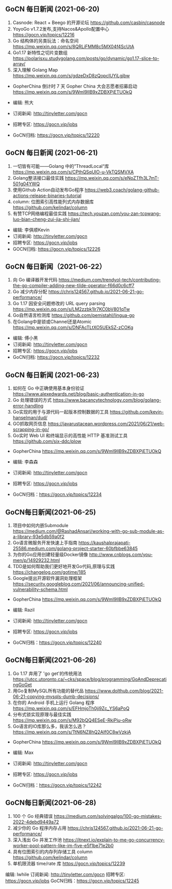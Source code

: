 ## GoCN 每日新闻 (2021-06-20)

1. Casnode: React + Beego 的开源论坛 https://github.com/casbin/casnode
2. YoyoGo v1.7.2发布,支持Nacos&Apollo配置中心   https://gocn.vip/topics/12216
3. Go 结构体的另类玩法：命名空间   https://mp.weixin.qq.com/s/8QRLiFMM8c5MX04f4ScUtA
4. Go1.17 新特性之切片变数组 https://polarisxu.studygolang.com/posts/go/dynamic/go1.17-slice-to-array/
5. 深入理解 Golang Map https://mp.weixin.qq.com/s/gdzeDxD8zQopcIUYiLgjbw

- GopherChina 倒计时 7 天 Gopher China 大会志愿者招募启动 https://mp.weixin.qq.com/s/9WmI9IlB9xZDBXPjETUOkQ

- 编辑: 熊大
- 订阅新闻: http://tinyletter.com/gocn
- 招聘专区: https://gocn.vip/jobs
- GoCN归档: https://gocn.vip/topics/12220

## GoCN 每日新闻 (2021-06-21)

1. 一切皆有可能——Golang 中的”ThreadLocal“库 https://mp.weixin.qq.com/s/CPthQSqUIO-u-VkTQSMVXA
2. Golang整洁接口最佳实践 https://mp.weixin.qq.com/s/eNoZTfh3L7mT-501g04YWQ
3. 使用Github Action自动发布Go程序 https://web3.coach/golang-github-actions-release-binaries-tutorial
4. column: 位图索引高性能列式内存数据库 https://github.com/kelindar/column
5. 有赞TCP网络编程最佳实践 https://tech.youzan.com/you-zan-tcpwang-luo-bian-cheng-zui-jia-shi-jian/

- 编辑: 李俱顺Kevin
- 订阅新闻: http://tinyletter.com/gocn
- 招聘专区: https://gocn.vip/jobs
- GOCN归档: https://gocn.vip/topics/12226

## GoCN 每日新闻（2021-06-22）

1. 向 Go 编译器开发代码 https://medium.com/trendyol-tech/contributing-the-go-compiler-adding-new-tilde-operator-f66d0c6cff7
2. Go 减少内存分配 https://chris124567.github.io/2021-06-21-go-performance/
3. Go 1.17 因安全问题修改的 URL query parsing https://mp.weixin.qq.com/s/LM2zzbk1lr7KC0bV801qTw
4. Go自然语言检测库 https://github.com/pemistahl/lingua-go
5. 在Golang中是锁或Channel还是Atomic https://mp.weixin.qq.com/s/DNFAcTLtXO5UEkSZ-zCOKg

- 编辑: 傅小黑
- 订阅新闻: http://tinyletter.com/gocn
- 招聘专区: https://gocn.vip/jobs
- GoCN归档: https://gocn.vip/topics/12232

## GoCN 每日新闻 (2021-06-23)

1. 如何在 Go 中正确使用基本身份验证 https://www.alexedwards.net/blog/basic-authentication-in-go
2. Go 处理错误的方式 https://www.bacancytechnology.com/blog/golang-error-handling
3. Go实现的用于与源代码一起版本控制数据的工具 https://github.com/kevin-hanselman/dud/
4. GO抓取网页信息 https://javarustacean.wordpress.com/2021/06/21/web-scrapping-in-go/
5. Go实时 Web UI 和终端显示的高性能 HTTP 基准测试工具 https://github.com/six-ddc/plow

- GopherChina  https://mp.weixin.qq.com/s/9WmI9IlB9xZDBXPjETUOkQ

- 编辑: 李森森
- 订阅新闻: http://tinyletter.com/gocn
- 招聘专区: https://gocn.vip/jobs
- GoCN归档：https://gocn.vip/topics/12234

## GoCN每日新闻(2021-06-25)

1. 项目中如何内嵌Submodule https://medium.com/@RashadAnsari/working-with-go-sub-module-as-a-library-93e5db59a0f2
2. Go语言微服务开发快速上手指南 https://kaushalprajapati-25586.medium.com/golang-project-starter-60bfbbe63845
3. 为你的Go应用创建轻量级Docker镜像 http://www.cnblogs.com/you-men/p/14929232.html
4. TDD是如何帮助我们更好地开发Go代码,原理与实践 https://changelog.com/gotime/185
5. Google提出开源软件漏洞处理框架 https://security.googleblog.com/2021/06/announcing-unified-vulnerability-schema.html

* GopherChina  https://mp.weixin.qq.com/s/9WmI9IlB9xZDBXPjETUOkQ

* 编辑: Razil
* 订阅新闻: http://tinyletter.com/gocn
* 招聘专区: https://gocn.vip/jobs 
* GoCN归档：https://gocn.vip/topics/12240

## GoCN每日新闻(2021-06-26)

1. Go 1.17 弃用了 'go get'的传统用法 https://utcc.utoronto.ca/~cks/space/blog/programming/GoAndDeprecatingGoGet
2. 用Go复制MySQL所有功能的替代品 https://www.dolthub.com/blog/2021-06-21-copying-mysqls-dumb-decisions/
3. 在你的 Android 手机上运行 Golang 程序 https://mp.weixin.qq.com/s/EFHmjoTh0ji9Zc_YS6aPoQ
4. 分布式锁实现原理与最佳实践 https://mp.weixin.qq.com/s/M92bQQ4ESeE-RkiPiu-oRw
5. Go语言的IO库那么多，我该怎么选？https://mp.weixin.qq.com/s/TtN6NZ8hQ2AIf0C8wVzkjA

* GopherChina  https://mp.weixin.qq.com/s/9WmI9IlB9xZDBXPjETUOkQ

* 编辑: Max
* 订阅新闻: http://tinyletter.com/gocn
* 招聘专区: https://gocn.vip/jobs
* GoCN归档：https://gocn.vip/topics/12242

## GoCN每日新闻(2021-06-28)

1. 100 个 Go 经典错误 https://medium.com/solvingalgo/100-go-mistakes-2022-4debd9449a72
2. 减少你的 Go 程序内存占用 https://chris124567.github.io/2021-06-21-go-performance/
3. 深入浅出 Go 并发工作池 https://itnext.io/explain-to-me-go-concurrency-worker-pool-pattern-like-im-five-e5f1be71e2b0
4. 具有位图索引的内存列存储工具 column https://github.com/kelindar/column
5. 单机限流器 time/rate 库 https://gocn.vip/topics/12239

编辑: lwhile
订阅新闻: http://tinyletter.com/gocn
招聘专区: https://gocn.vip/jobs
GoCN归档：https://gocn.vip/topics/12245
